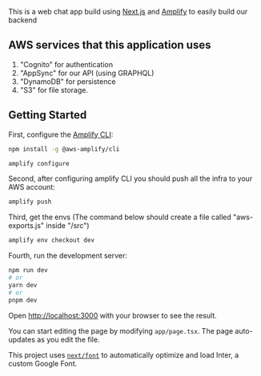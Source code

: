 This is a web chat app build using [Next.js](https://nextjs.org/) and [Amplify](https://aws.amazon.com/amplify/) to easily build our backend

## AWS services that this application uses

1. "Cognito" for authentication
2. "AppSync" for our API (using GRAPHQL)
3. "DynamoDB" for persistence
4. "S3" for file storage.

## Getting Started

First, configure the [Amplify CLI](https://docs.amplify.aws/cli/start/install/):

```bash
npm install -g @aws-amplify/cli

amplify configure
```

Second, after configuring amplify CLI you should push all the infra to your AWS account:

```bash
amplify push
```

Third, get the envs (The command below should create a file called "aws-exports.js" inside "/src")

```bash
amplify env checkout dev
```

Fourth, run the development server:

```bash
npm run dev
# or
yarn dev
# or
pnpm dev
```

Open [http://localhost:3000](http://localhost:3000) with your browser to see the result.

You can start editing the page by modifying `app/page.tsx`. The page auto-updates as you edit the file.

This project uses [`next/font`](https://nextjs.org/docs/basic-features/font-optimization) to automatically optimize and load Inter, a custom Google Font.
